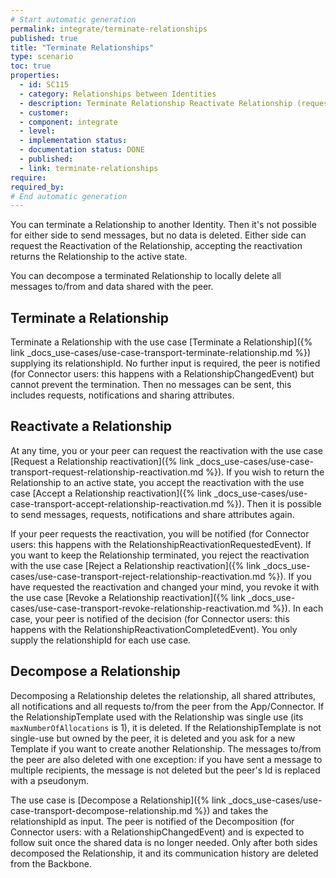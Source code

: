 ```yaml
---
# Start automatic generation
permalink: integrate/terminate-relationships
published: true
title: "Terminate Relationships"
type: scenario
toc: true
properties:
  - id: SC115
  - category: Relationships between Identities
  - description: Terminate Relationship Reactivate Relationship (request, accept, reject, revoke) Decompose Relationship
  - customer:
  - component: integrate
  - level:
  - implementation status:
  - documentation status: DONE
  - published:
  - link: terminate-relationships
require:
required_by:
# End automatic generation
---
```


You can terminate a Relationship to another Identity. Then it's not possible for either side to send messages, but no data is deleted. Either side can request the Reactivation of the Relationship, accepting the reactivation returns the Relationship to the active state.

You can decompose a terminated Relationship to locally delete all messages to/from and data shared with the peer.

## Terminate a Relationship

Terminate a Relationship with the use case [Terminate a Relationship]({% link _docs_use-cases/use-case-transport-terminate-relationship.md %}) supplying its relationshipId. No further input is required, the peer is notified (for Connector users: this happens with a RelationshipChangedEvent) but cannot prevent the termination. Then no messages can be sent, this includes requests, notifications and sharing attributes.

## Reactivate a Relationship

At any time, you or your peer can request the reactivation with the use case [Request a Relationship reactivation]({% link _docs_use-cases/use-case-transport-request-relationship-reactivation.md %}). If you wish to return the Relationship to an active state, you accept the reactivation with the use case [Accept a Relationship reactivation]({% link _docs_use-cases/use-case-transport-accept-relationship-reactivation.md %}). Then it is possible to send messages, requests, notifications and share attributes again.

If your peer requests the reactivation, you will be notified (for Connector users: this happens with the RelationshipReactivationRequestedEvent). If you want to keep the Relationship terminated, you reject the reactivation with the use case [Reject a Relationship reactivation]({% link _docs_use-cases/use-case-transport-reject-relationship-reactivation.md %}). If you have requested the reactivation and changed your mind, you revoke it with the use case [Revoke a Relationship reactivation]({% link _docs_use-cases/use-case-transport-revoke-relationship-reactivation.md %}). In each case, your peer is notified of the decision (for Connector users: this happens with the RelationshipReactivationCompletedEvent).
You only supply the relationshipId for each use case.

## Decompose a Relationship

Decomposing a Relationship deletes the relationship, all shared attributes, all notifications and all requests to/from the peer from the App/Connector. If the RelationshipTemplate used with the Relationship was single use (its `maxNumberOfAllocations` is 1), it is deleted. If the RelationshipTemplate is not single-use but owned by the peer, it is deleted and you ask for a new Template if you want to create another Relationship. The messages to/from the peer are also deleted with one exception: if you have sent a message to multiple recipients, the message is not deleted but the peer's Id is replaced with a pseudonym.

The use case is [Decompose a Relationship]({% link _docs_use-cases/use-case-transport-decompose-relationship.md %}) and takes the relationshipId as input.
The peer is notified of the Decomposition (for Connector users: with a RelationshipChangedEvent) and is expected to follow suit once the shared data is no longer needed. Only after both sides decomposed the Relationship, it and its communication history are deleted from the Backbone.
